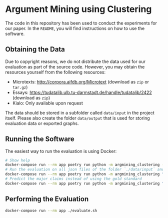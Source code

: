 # Argument Mining using Clustering

The code in this repository has been used to conduct the experiments for our paper.
In the `README`, you will find instructions on how to use the software.

## Obtaining the Data

Due to copyright reasons, we do not distribute the data used for our evaluation as part of the source code.
However, you may obtain the resources yourself from the following resources:

- Microtexts: <http://corpora.aifdb.org/Microtext> (download as `zip` or `tar.gz`)
- Essays: <https://tudatalib.ulb.tu-darmstadt.de/handle/tudatalib/2422> (download as `zip`)
- Kialo: Only available upon request

The data should be stored in a subfolder called `data/input` in the project itself. Please also create the folder `data/output` that is used for storing evaluation data or exported graphs.

## Running the Software

The easiest way to run the evaluation is using Docker:

```sh
# Show help
docker-compose run --rm app poetry run python -m argmining_clustering --help
# Run the evaluation on all json files of the folder `./data/input` and write the graphs to `./data/output/
docker-compose run --rm app poetry run python -m argmining_clustering "**/*.json" --input-folder ./data/input --output-folder ./data/output --model en_core_web_lg
# Predict the major claims instead of using the gold standard
docker-compose run --rm app poetry run python -m argmining_clustering "**/*.json" --input-folder ./data/input --predict-mc
```

## Performing the Evaluation

```sh
docker-compose run --rm app ./evaluate.sh
```

